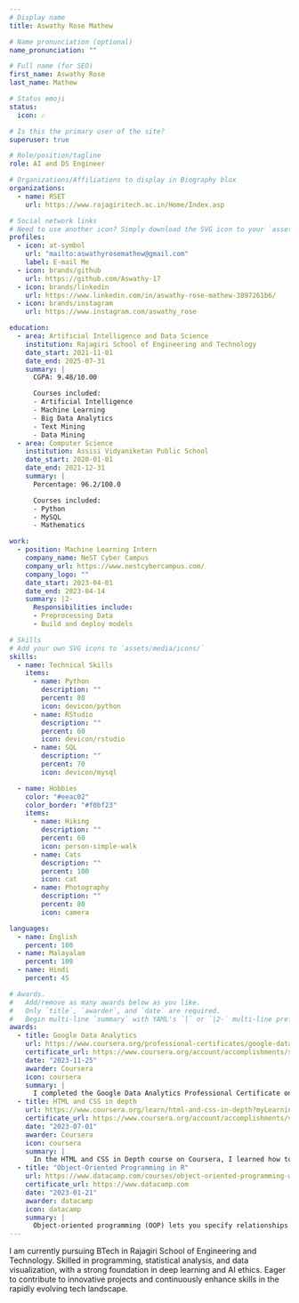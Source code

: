 ```yaml
---
# Display name
title: Aswathy Rose Mathew

# Name pronunciation (optional)
name_pronunciation: ""

# Full name (for SEO)
first_name: Aswathy Rose
last_name: Mathew

# Status emoji
status:
  icon: 🎶

# Is this the primary user of the site?
superuser: true

# Role/position/tagline
role: AI and DS Engineer

# Organizations/Affiliations to display in Biography blox
organizations:
  - name: RSET
    url: https://www.rajagiritech.ac.in/Home/Index.asp

# Social network links
# Need to use another icon? Simply download the SVG icon to your `assets/media/icons/` folder.
profiles:
  - icon: at-symbol
    url: "mailto:aswathyrosemathew@gmail.com"
    label: E-mail Me
  - icon: brands/github
    url: https://github.com/Aswathy-17
  - icon: brands/linkedin
    url: https://www.linkedin.com/in/aswathy-rose-mathew-3897261b6/
  - icon: brands/instagram
    url: https://www.instagram.com/aswathy_rose

education:
  - area: Artificial Intelligence and Data Science
    institution: Rajagiri School of Engineering and Technology
    date_start: 2021-11-01
    date_end: 2025-07-31
    summary: |
      CGPA: 9.48/10.00

      Courses included:
      - Artificial Intelligence
      - Machine Learning
      - Big Data Analytics
      - Text Mining
      - Data Mining
  - area: Computer Science
    institution: Assisi Vidyaniketan Public School
    date_start: 2020-01-01
    date_end: 2021-12-31
    summary: |
      Percentage: 96.2/100.0

      Courses included:
      - Python
      - MySQL
      - Mathematics

work:
  - position: Machine Learning Intern
    company_name: NeST Cyber Campus
    company_url: https://www.nestcybercampus.com/
    company_logo: ""
    date_start: 2023-04-01
    date_end: 2023-04-14
    summary: |2-
      Responsibilities include:
      - Preprocessing Data
      - Build and deploy models

# Skills
# Add your own SVG icons to `assets/media/icons/`
skills:
  - name: Technical Skills
    items:
      - name: Python
        description: ""
        percent: 80
        icon: devicon/python
      - name: RStudio
        description: ""
        percent: 60
        icon: devicon/rstudio
      - name: SQL
        description: ""
        percent: 70
        icon: devicon/mysql

  - name: Hobbies
    color: "#eeac02"
    color_border: "#f0bf23"
    items:
      - name: Hiking
        description: ""
        percent: 60
        icon: person-simple-walk
      - name: Cats
        description: ""
        percent: 100
        icon: cat
      - name: Photography
        description: ""
        percent: 80
        icon: camera

languages:
  - name: English
    percent: 100
  - name: Malayalam
    percent: 100
  - name: Hindi
    percent: 45

# Awards.
#   Add/remove as many awards below as you like.
#   Only `title`, `awarder`, and `date` are required.
#   Begin multi-line `summary` with YAML's `|` or `|2-` multi-line prefix and indent 2 spaces below.
awards:
  - title: Google Data Analytics
    url: https://www.coursera.org/professional-certificates/google-data-analytics?myLearningTab=IN_PROGRESS
    certificate_url: https://www.coursera.org/account/accomplishments/specialization/certificate/RBRUEXDYP0UT
    date: "2023-11-25"
    awarder: Coursera
    icon: coursera
    summary: |
      I completed the Google Data Analytics Professional Certificate on Coursera, where I learned to use tools like SQL, R, Google Sheets, and Tableau for data cleaning, analysis, and visualization. The program included hands-on projects and a final capstone to apply my skills to real-world data. After finishing the beginner-friendly course in about 6 months, I earned a Google certificate to enhance my job prospects in data analytics.
  - title: HTML and CSS in depth
    url: https://www.coursera.org/learn/html-and-css-in-depth?myLearningTab=IN_PROGRESS
    certificate_url: https://www.coursera.org/account/accomplishments/verify/JWN9F9RVRL3K
    date: "2023-07-01"
    awarder: Coursera
    icon: coursera
    summary: |
      In the HTML and CSS in Depth course on Coursera, I learned how to build responsive websites by mastering HTML5 and CSS3 features. The course deepened my understanding of web development, covering everything from semantic HTML elements to advanced CSS layouts like Flexbox and Grid. By the end, I felt confident in creating visually appealing web pages and applying design best practices, thanks to the hands-on projects and in-depth explanations.
  - title: "Object-Oriented Programming in R"
    url: https://www.datacamp.com/courses/object-oriented-programming-with-s3-and-r6-in-r
    certificate_url: https://www.datacamp.com
    date: "2023-01-21"
    awarder: datacamp
    icon: datacamp
    summary: |
      Object-oriented programming (OOP) lets you specify relationships between functions and the objects that they can act on, helping you manage complexity in your code. This is an intermediate level course, providing an introduction to OOP, using the S3 and R6 systems. S3 is a great day-to-day R programming tool that simplifies some of the functions that you write. R6 is especially useful for industry-specific analyses, working with web APIs, and building GUIs.
---
```


I am currently pursuing BTech in Rajagiri School of Engineering and Technology. Skilled in programming, statistical analysis, and data visualization, with a strong foundation in deep learning and AI ethics. Eager to contribute to innovative projects and continuously enhance skills in the rapidly evolving tech landscape.

